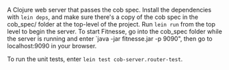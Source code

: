 A Clojure web server that passes the cob spec. Install the dependencies with `lein deps`, and make sure there's a copy of the cob spec in the cob_spec/ folder at the top-level of the project. Run `lein run` from the top level to begin the server. To start Fitnesse, go into the cob_spec folder while the server is running and enter `java -jar fitnesse.jar -p 9090", then go to localhost:9090 in your browser.

To run the unit tests, enter `lein test cob-server.router-test`.

